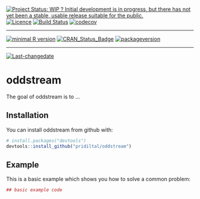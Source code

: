 
[![Project Status: WIP ? Initial development is in progress, but there has not yet been a stable, usable release suitable for the public.](http://www.repostatus.org/badges/latest/wip.svg)](http://www.repostatus.org/#wip) [![Licence](https://img.shields.io/badge/licence-GPL--2-blue.svg)](https://www.gnu.org/licenses/old-licenses/gpl-2.0.html) [![Build Status](https://travis-ci.org/pridiltal/oddstream.svg?branch=master)](https://travis-ci.org/pridiltal/oddstream) [![codecov](https://codecov.io/gh/pridiltal/oddstream/branch/master/graph/badge.svg)](https://codecov.io/gh/pridiltal/oddstream)

------------------------------------------------------------------------

[![minimal R version](https://img.shields.io/badge/R%3E%3D-3.4.2-6666ff.svg)](https://cran.r-project.org/) [![CRAN\_Status\_Badge](http://www.r-pkg.org/badges/version/oddstream)](https://cran.r-project.org/package=oddstream) [![packageversion](https://img.shields.io/badge/Package%20version-0.1.0-orange.svg?style=flat-square)](commits/master)

------------------------------------------------------------------------

[![Last-changedate](https://img.shields.io/badge/last%20change-2017--10--12-yellowgreen.svg)](/commits/master)

<!-- README.md is generated from README.Rmd. Please edit that file -->
oddstream
=========

The goal of oddstream is to ...

Installation
------------

You can install oddstream from github with:

``` r
# install.packages("devtools")
devtools::install_github("pridiltal/oddstream")
```

Example
-------

This is a basic example which shows you how to solve a common problem:

``` r
## basic example code
```
